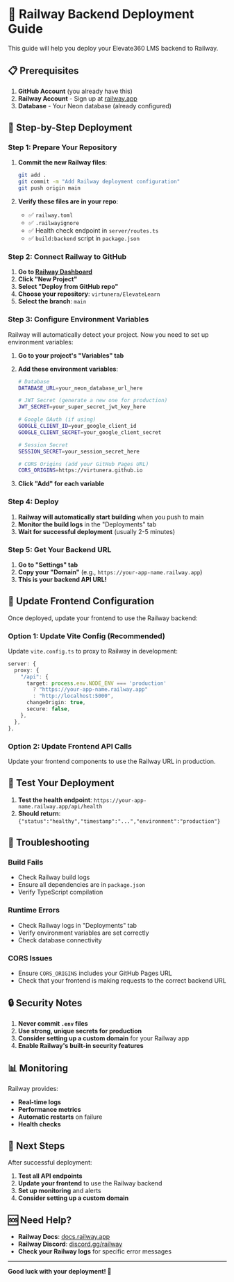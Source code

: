 # 🚀 Railway Backend Deployment Guide

This guide will help you deploy your Elevate360 LMS backend to Railway.

## 📋 Prerequisites

1. **GitHub Account** (you already have this)
2. **Railway Account** - Sign up at [railway.app](https://railway.app)
3. **Database** - Your Neon database (already configured)

## 🔧 Step-by-Step Deployment

### **Step 1: Prepare Your Repository**

1. **Commit the new Railway files**:
   ```bash
   git add .
   git commit -m "Add Railway deployment configuration"
   git push origin main
   ```

2. **Verify these files are in your repo**:
   - ✅ `railway.toml`
   - ✅ `.railwayignore`
   - ✅ Health check endpoint in `server/routes.ts`
   - ✅ `build:backend` script in `package.json`

### **Step 2: Connect Railway to GitHub**

1. **Go to [Railway Dashboard](https://railway.app/dashboard)**
2. **Click "New Project"**
3. **Select "Deploy from GitHub repo"**
4. **Choose your repository**: `virtunera/ElevateLearn`
5. **Select the branch**: `main`

### **Step 3: Configure Environment Variables**

Railway will automatically detect your project. Now you need to set up environment variables:

1. **Go to your project's "Variables" tab**
2. **Add these environment variables**:

   ```bash
   # Database
   DATABASE_URL=your_neon_database_url_here
   
   # JWT Secret (generate a new one for production)
   JWT_SECRET=your_super_secret_jwt_key_here
   
   # Google OAuth (if using)
   GOOGLE_CLIENT_ID=your_google_client_id
   GOOGLE_CLIENT_SECRET=your_google_client_secret
   
   # Session Secret
   SESSION_SECRET=your_session_secret_here
   
   # CORS Origins (add your GitHub Pages URL)
   CORS_ORIGINS=https://virtunera.github.io
   ```

3. **Click "Add" for each variable**

### **Step 4: Deploy**

1. **Railway will automatically start building** when you push to main
2. **Monitor the build logs** in the "Deployments" tab
3. **Wait for successful deployment** (usually 2-5 minutes)

### **Step 5: Get Your Backend URL**

1. **Go to "Settings" tab**
2. **Copy your "Domain"** (e.g., `https://your-app-name.railway.app`)
3. **This is your backend API URL!**

## 🔄 Update Frontend Configuration

Once deployed, update your frontend to use the Railway backend:

### **Option 1: Update Vite Config (Recommended)**

Update `vite.config.ts` to proxy to Railway in development:

```typescript
server: {
  proxy: {
    "/api": {
      target: process.env.NODE_ENV === 'production' 
        ? "https://your-app-name.railway.app" 
        : "http://localhost:5000",
      changeOrigin: true,
      secure: false,
    },
  },
},
```

### **Option 2: Update Frontend API Calls**

Update your frontend components to use the Railway URL in production.

## 🧪 Test Your Deployment

1. **Test the health endpoint**: `https://your-app-name.railway.app/api/health`
2. **Should return**: `{"status":"healthy","timestamp":"...","environment":"production"}`

## 🚨 Troubleshooting

### **Build Fails**
- Check Railway build logs
- Ensure all dependencies are in `package.json`
- Verify TypeScript compilation

### **Runtime Errors**
- Check Railway logs in "Deployments" tab
- Verify environment variables are set correctly
- Check database connectivity

### **CORS Issues**
- Ensure `CORS_ORIGINS` includes your GitHub Pages URL
- Check that your frontend is making requests to the correct backend URL

## 🔒 Security Notes

1. **Never commit `.env` files**
2. **Use strong, unique secrets for production**
3. **Consider setting up a custom domain** for your Railway app
4. **Enable Railway's built-in security features**

## 📊 Monitoring

Railway provides:
- **Real-time logs**
- **Performance metrics**
- **Automatic restarts** on failure
- **Health checks**

## 🎯 Next Steps

After successful deployment:

1. **Test all API endpoints**
2. **Update your frontend** to use the Railway backend
3. **Set up monitoring** and alerts
4. **Consider setting up a custom domain**

## 🆘 Need Help?

- **Railway Docs**: [docs.railway.app](https://docs.railway.app)
- **Railway Discord**: [discord.gg/railway](https://discord.gg/railway)
- **Check your Railway logs** for specific error messages

---

**Good luck with your deployment! 🚀**
